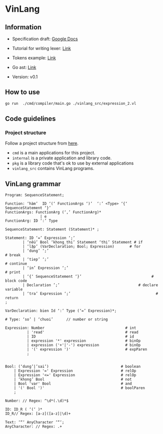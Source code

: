 # VinLang

## Information

- Specification
  draft: [Google Docs](https://docs.google.com/document/d/1xPEmMNa3Uk88ojS0cZ2JavUKcekrdJztDJ9aVXjb9jc/edit#)
- Tutorial for writing lexer: [Link](https://www.aaronraff.dev/blog/how-to-write-a-lexer-in-go)
- Tokens
  example: [Link](https://softwareengineering.stackexchange.com/questions/328636/what-should-be-the-datatype-of-the-tokens-a-lexer-returns-to-its-parser)

- Go ast: [Link](http://goast.yuroyoro.net)
- Version: v0.1

## How to use

```bash
go run  ./cmd/compiler/main.go ./vinlang_src/expression_2.vl
```

## Code guidelines

### Project structure

Follow a project structure from [here](https://github.com/golang-standards/project-layout).

- `cmd` is a main applications for this project.
- `internal` is a private application and library code.
- `pkg` is a library code that's ok to use by external applications
- `vinlang_src` contains VinLang programs.

## VinLang grammar

```
Program: SequenceStatement;

Function: ‘hàm’  ID ‘(‘ FunctionArgs ‘)’  ‘:’ <Type> ‘{‘ SequenceStatement ‘}’
FunctionArgs: FunctionArg (‘,’ FunctionArg)* 
		        | e
FunctionArg: ID ‘:’ Type

SequenceStatement: Statement (Statement)* ;

Statement: ID ‘=’ Expression ‘;’
        | ‘nếu’ Bool ‘khong_thi’ Statement ‘thi’ Statement # if
        | ‘lặp’ (VarDeclaration; Bool; Expression)  	 # for
        | ‘dung’ ‘;’							                         # break
        | ‘tiep’ ‘;’						                           # continue
        | ‘in’ Expression ‘;’						                   # print
        | ‘{‘ SequenceStatement ‘}’					               # block code
        | Declaration ’;’					                 # declare variable
        | ‘tra’ Expression ‘;’ 						                 # return
;

VarDeclaration: bien Id ‘:’ Type (‘=’ Expression)*;

# Type: ‘so’ | ‘chuoi’		// number or string 

Expression: Number                                     # int
          | 'read'                                     # read
          | ID                                         # id
          | expression '*' expression                  # binOp
          | expression ('+'|'-') expression            # binOp
          | '(' expression ')'                         # expParen
          ;


Bool: (‘dung’|’sai’)                                 # boolean
    | Expression '=' Expression                      # relOp
    | Expression '<=' Expression                     # relOp
    | ‘khong’ Bool                                   # not
    | Bool 'var' Bool                                # and
    | '(' Bool ')'                                   # boolParen
    ;

Number: // Regex: ^\d*(.\d)*$

ID: ID_R ( ‘(‘ )*
ID_R// Regex: [a-z]([a-z]|\d)+

Text: ‘“‘ AnyCharacter ‘“‘;
AnyCharacter: // Regex: .+

```
